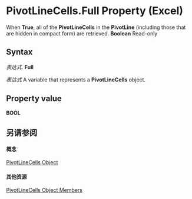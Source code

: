 
# PivotLineCells.Full Property (Excel)

When  **True**, all of the  **PivotLineCells** in the **PivotLine** (including those that are hidden in compact form) are retrieved. **Boolean** Read-only


## Syntax

 _表达式_. **Full**

 _表达式_ A variable that represents a **PivotLineCells** object.


## Property value

 **BOOL**


## 另请参阅


#### 概念


[PivotLineCells Object](cfa51fcd-3384-4c75-3ae9-4a2c1d92a489.md)
#### 其他资源


[PivotLineCells Object Members](http://msdn.microsoft.com/library/77db0767-34ff-6bb4-25e2-8a9361afe7f6%28Office.15%29.aspx)